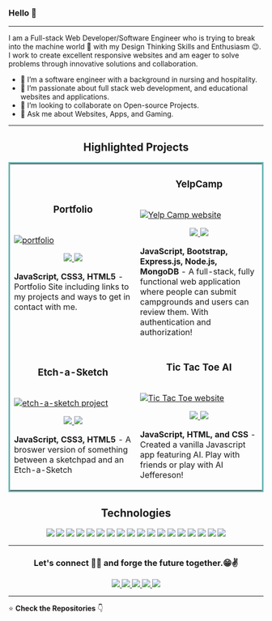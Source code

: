 ### Hello 👋

---

<!-- <p align="center">
  <img src="#" width="100%" title="Intro Card" alt="Intro Card">
</p> -->

I am a Full-stack Web Developer/Software Engineer who is trying to break into the machine world :robot: with my Design Thinking Skills and Enthusiasm :wink:. 
I work to create excellent responsive websites and am eager to solve problems through innovative solutions and collaboration.

- 🔭 I’m a software engineer with a background in nursing and hospitality.
- 🌱 I’m passionate about full stack web development, and educational websites and applications.
- 👯 I’m looking to collaborate on Open-source Projects.
- 💬 Ask me about Websites, Apps, and Gaming.

---
<h2 align="center">Highlighted Projects</h2>
<table bordercolor="#66b2b2">
  <tr>
    <td width="50%">
      <h3 align="center" color="white">Portfolio</h3>
      <br>
      <a href='https://michael-martinez.netlify.app/'> 
        <img src='https://github.com/Selt0/Selt0/blob/main/imgs/Portfolio.gif?raw=true' alt='portfolio'/>  
      </a>
      <br> 
      <p align='center'>
        <a href="https://github.com/Selt0/Portfolio" target="_blank">
          <img src="https://img.shields.io/badge/Code-black?style=for-the-badge&logo=github"/>
        </a>
        <a href="https://michael-martinez.netlify.app/" target="_blank">
          <img src="https://img.shields.io/badge/-website-green?style=for-the-badge&color=cb7e67"/>
        </a>
      </p>
      <p><strong>JavaScript, CSS3, HTML5</strong> - Portfolio Site including links to my projects and ways to get in contact with me.</p>
    </td>
    <td width='50%'>
      <h3 align="center" color="white">YelpCamp</h3>
      <br> 
      <a href='https://mysterious-savannah-78294.herokuapp.com/'> 
        <img src='https://github.com/Selt0/Selt0/blob/main/imgs/YelpCamp.gif?raw=true' alt='Yelp Camp website'/>
      </a>
      <br>
      <p align='center'>
        <a href="https://github.com/Selt0/yelpCamp" target="_blank">
          <img src="https://img.shields.io/badge/Code-black?style=for-the-badge&logo=github"/>
        </a>
        <a href="https://mysterious-savannah-78294.herokuapp.com/" target="_blank">
          <img src="https://img.shields.io/badge/-website-green?style=for-the-badge&color=cb7e67"/>
        </a>
      </p>
      <p><strong>JavaScript, Bootstrap, Express.js, Node.js, MongoDB</strong> - A full-stack, fully functional web application where people can submit campgrounds and users can review them. With authentication and authorization!</p>
    </td>
  </tr>

  <tr>
    <td width="50%">
      <h3 align="center" color="white">Etch-a-Sketch</h3>
      <br>
      <a href='https://selt0.github.io/etch-a-sketch/'> 
        <img src='https://github.com/Selt0/Selt0/blob/main/imgs/Etch-a-sketch.gif?raw=true' alt='etch-a-sketch project'/>  
      </a>
      <br> 
      <p align='center'>
        <a href="https://github.com/Selt0/etch-a-sketch" target="_blank">
          <img src="https://img.shields.io/badge/Code-black?style=for-the-badge&logo=github"/>
        </a>
        <a href="https://selt0.github.io/etch-a-sketch/" target="_blank">
          <img src="https://img.shields.io/badge/-website-green?style=for-the-badge&color=cb7e67"/>
        </a>
      </p>
      <p><strong>JavaScript, CSS3, HTML5</strong> - A broswer version of something between a sketchpad and an Etch-a-Sketch</p>
    </td>
    <td width='50%'>
      <h3 align="center" color="white">Tic Tac Toe AI</h3>
      <br> 
      <a href='https://selt0.github.io/tictoe/'> 
        <img src='https://github.com/Selt0/Selt0/blob/main/imgs/TicTacToe.gif?raw=true' alt='Tic Tac Toe website'/>
      </a>
      <br>
      <p align='center'>
        <a href="https://github.com/Selt0/tictoe" target="_blank">
          <img src="https://img.shields.io/badge/Code-black?style=for-the-badge&logo=github"/>
        </a>
        <a href="https://selt0.github.io/tictoe/" target="_blank">
          <img src="https://img.shields.io/badge/-website-green?style=for-the-badge&color=cb7e67"/>
        </a>
      </p>
      <p><strong>JavaScript, HTML, and CSS</strong> - Created a vanilla Javascript app featuring AI. Play with friends or play with AI Jeffereson!</p>
    </td>
  </tr>
</table>
  
<h2 align="center">Technologies</h1>


<p align="center">
    <img src="https://img.shields.io/static/v1?label=|&message=HTML5&color=23555f&style=plastic&logo=html5"/>
    <img src="https://img.shields.io/static/v1?label=|&message=CSS3&color=285f65&style=plastic&logo=css3"/>
    <img src="https://img.shields.io/static/v1?label=|&message=SASS&color=2b625f&style=plastic&logo=sass"/>
    <img src="https://img.shields.io/static/v1?label=|&message=BOOTSTRAP&color=316c5e&style=plastic&logo=bootstrap"/>
    <img src="https://img.shields.io/static/v1?label=|&message=JAVASCRIPT&color=3c7f5d&style=plastic&logo=javascript"/>
    <img src="https://img.shields.io/static/v1?label=|&message=REACT.JS&color=4a935c&style=plastic&logo=react"/>
    <img src="https://img.shields.io/static/v1?label=|&message=TYPESCRIPT&color=4a935c&style=plastic&logo=typescript"/>
    <img src="https://img.shields.io/static/v1?label=|&message=PYTHON&color=52985b&style=plastic&logo=python"/>
    <img src="https://img.shields.io/static/v1?label=|&message=SOLIDITY&color=8fbc56&style=plastic&logo=solidity"/>
    <img src="https://img.shields.io/static/v1?label=|&message=SELENIUM&color=cdf998&style=plastic&logo=selenium"/>
    <img src="https://img.shields.io/static/v1?label=|&message=AWS&color=98bf53&style=plastic&logo=amazon"/>
    <img src="https://img.shields.io/static/v1?label=|&message=WORDPRESS&color=cdd148&style=plastic&logo=wordpress"/>
    <img src="https://img.shields.io/static/v1?label=|&message=ADOBE&color=98bf53&style=plastic&logo=adobe"/>
    <img src="https://img.shields.io/static/v1?label=|&message=MONGO-DB&color=cdd148&style=plastic&logo=mongodb"/>
    <img src="https://img.shields.io/static/v1?label=|&message=EXPRESS&color=bbb111&style=plastic&logo=express"/>
    <img src="https://img.shields.io/static/v1?label=|&message=WEBPACK&color=bbb111&style=plastic&logo=webpack"/>
    <img src="https://img.shields.io/static/v1?label=|&message=GIT&color=cbb148&style=plastic&logo=git"/>
    <img src="https://img.shields.io/static/v1?label=|&message=FIREBASE&color=cbb148&style=plastic&logo=firebase"/>
</p>

---


<h3 align='center'>Let's connect 👨‍💻 and forge the future together.😁✌</h3>
<p align="center">
  <a href="https://michael-martinez.netlify.app/" target="_blank">
    <img src="https://img.shields.io/static/v1?label=|&message=WEBSITE&color=23555f&style=plastic&logo=react&logo-color=white"/>
  </a>
  <a href="https://www.linkedin.com/in/mmartinez22/" target="_blank">
    <img src="https://img.shields.io/static/v1?label=|&message=LINKED-IN&color=cdf998&style=plastic&logo=linkedin&logo-color=white"/>
  </a>
  <a href="https://twitter.com/MMocomochi" target="_blank">
    <img src="https://img.shields.io/static/v1?label=|&message=TWITTER&color=23555f&style=plastic&logo=twitter&logo-color=white"/>
  </a>
  <a href="https://angel.co/u/michael-martinez-58" target="_blank">
      <img src="https://img.shields.io/static/v1?label=|&message=ANGEL-LIST&color=cdf998&style=plastic&logo=angellist&logo-color=white"/>
  </a>
  <a href="https://michael-martinez.netlify.app/images/SoftwareEngineerResume_current.docx.pdf" target="_blank">
      <img src="https://img.shields.io/static/v1?label=|&message=RESUME&color=23555f&style=plastic&logo=react&logo-color=white"/>
  </a>
</p>

---

:star: **Check the Repositories** 👇

